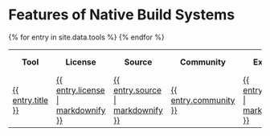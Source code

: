 # Features of Native Build Systems

<table>
  <tr>
    <th>Tool</th>
    <th>License</th>
    <th>Source</th>
    <th>Community</th>
    <th>Example</th>
    <th>Performance:<br/>Incremental Builds</th>
    <th>Performance:<br/>Task Output Caching</th>
    <th>Performance:<br/>Incremental Subtasks</th>
    <th>Performance:<br/>Compiler Daemon</th>
    <th>Performance:<br/>Parallel Execution</th>
    <th>Performance:<br/>Parallel Download of Dependencies</th>
    <th>Build Scans:<br/>Collaborative Debugging</th>
    <th>Build Scans:<br/>Compare Builds </th>
    <th>Build Scans:<br/>Extend and Customize</th>
    <th>Build Scans:<br/>Track and Export History Across all Builds</th>
    <th>Command-Line Interface:<br/>Task Exclusion</th>
    <th>Command-Line Interface:<br/>Continuous Build</th>
    <th>Command-Line Interface:<br/>Composite Builds</th>
    <th>Command-Line Interface:<br/>Dry Run</th>
    <th>Command-Line Interface:<br/>Continue Execution After Failures</th>
    <th>Command-Line Interface:<br/>Sync Dependency Cache with Repository</th>
  </tr>
  {% for entry in site.data.tools %}
    <tr>
      <td><a href="{{ entry.url }}">{{ entry.title }}</a></td>
      <td><a href="{{ entry.license }}">{{ entry.license | markdownify }}</a></td>
      <td><a href="{{ entry.source }}">{{ entry.source | markdownify }}</a></td>
      <td><a href="{{ entry.community }}">{{ entry.community }}</a></td>
      <td><a href="{{ entry.example }}">{{ entry.example | markdownify }}</a></td>
      <td><a href="{{ entry.performance_incremental_builds }}">{{ entry.performance_incremental_builds }}</a></td>
      <td><a href="{{ entry.performance_task_output_caching }}">{{ entry.performance_task_output_caching }}</a></td>
      <td><a href="{{ entry.performance_incremental_subtasks }}">{{ entry.performance_incremental_subtasks }}</a></td>
      <td><a href="{{ entry.performance_compiler_daemon }}">{{ entry.performance_compiler_daemon }}</a></td>
      <td><a href="{{ entry.performance_parallel_execution }}">{{ entry.performance_parallel_execution }}</a></td>
      <td><a href="{{ entry.performance_parallel_download_of_dependencies }}">{{ entry.performance_parallel_download_of_dependencies }}</a></td>
      <td><a href="{{ entry.build_scans_collaborative_debugging }}">{{ entry.build_scans_collaborative_debugging }}</a></td>
      <td><a href="{{ entry.build_scans_compare_builds }}">{{ entry.build_scans_compare_builds }}</a></td>
      <td><a href="{{ entry.build_scans_extend_and_customize }}">{{ entry.build_scans_extend_and_customize }}</a></td>
      <td><a href="{{ entry.build_scans_track_and_export_history_across_all_builds }}">{{ entry.build_scans_track_and_export_history_across_all_builds }}</a></td>
      <td><a href="{{ entry.command_line_interface_task_exclusion }}">{{ entry.command_line_interface_task_exclusion }}</a></td>
      <td><a href="{{ entry.command_line_interface_continuous_build }}">{{ entry.command_line_interface_continuous_build }}</a></td>
      <td><a href="{{ entry.command_line_interface_composite_builds }}">{{ entry.command_line_interface_composite_builds }}</a></td>
      <td><a href="{{ entry.command_line_interface_dry_run }}">{{ entry.command_line_interface_dry_run }}</a></td>
      <td><a href="{{ entry.command_line_interface_continue_execution_after_failures }}">{{ entry.command_line_interface_continue_execution_after_failures }}</a></td>
      <td><a href="{{ entry.command_line_interface_sync_dependency_cache_with_repository }}">{{ entry.command_line_interface_sync_dependency_cache_with_repository }}</a></td>
    </tr>
  {% endfor %}
</table>
